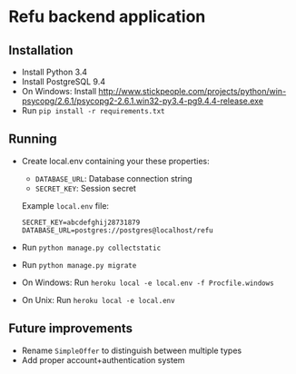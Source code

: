 # Refu backend application

## Installation

* Install Python 3.4
* Install PostgreSQL 9.4
* On Windows: Install http://www.stickpeople.com/projects/python/win-psycopg/2.6.1/psycopg2-2.6.1.win32-py3.4-pg9.4.4-release.exe
* Run ``pip install -r requirements.txt``

## Running

* Create local.env containing your these properties:
    * `DATABASE_URL`: Database connection string
    * `SECRET_KEY`: Session secret

    Example `local.env` file:
    ```
    SECRET_KEY=abcdefghij28731879
    DATABASE_URL=postgres://postgres@localhost/refu
    ```

* Run ``python manage.py collectstatic``
* Run ``python manage.py migrate``
* On Windows: Run ``heroku local -e local.env -f Procfile.windows``
* On Unix: Run ``heroku local -e local.env``

## Future improvements

* Rename `SimpleOffer` to distinguish between multiple types
* Add proper account+authentication system
